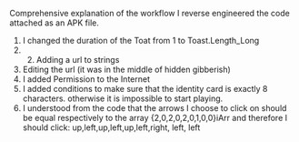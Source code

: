 Comprehensive explanation of the workflow I reverse engineered the code attached as an APK file.
1. I changed the duration of the Toat from 1 to Toast.Length_Long
2. 2. Adding a url to strings
3. Editing the url (it was in the middle of hidden gibberish)
4. I added Permission to the Internet
5. I added conditions to make sure that the identity card is exactly 8 characters. otherwise it is impossible to start playing.
 6. I understood from the code that the arrows I choose to click on should be equal respectively to the array {2,0,2,0,2,0,1,0,0}iArr and therefore I should click: up,left,up,left,up,left,right, left, left
  
